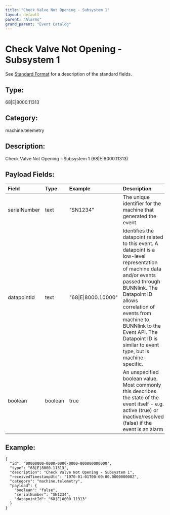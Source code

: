 ```yaml
---
title: "Check Valve Not Opening - Subsystem 1"
layout: default
parent: "Alarms"
grand_parent: "Event Catalog"
---
```


# Check Valve Not Opening - Subsystem 1

See [Standard Format](/event-subscriptions/event-format) for a description of the standard fields.

## Type:

68\|E\|8000.11313

## Category:

machine.telemetry

## Description: 

Check Valve Not Opening - Subsystem 1 (68\|E\|8000.11313)

## Payload Fields:

| Field | Type | Example | Description |
|:------|:-----|:--------|:------------|
| serialNumber | text | "SN1234" | The unique identifier for the machine that generated the event |
| datapointId | text | "68\|E\|8000.10000" | Identifies the datapoint related to this event. A datapoint is a low-level representation of machine data and/or events passed through BUNNlink. The Datapoint ID allows correlation of events from machine to BUNNlink to the Event API. The Datapoint ID is similar to event type, but is machine-specific. |
| boolean | boolean | true | An unspecified boolean value. Most commonly this describes the state of the event itself - e.g. active (true) or inactive/resolved (false) if the event is an alarm |

## Example:

```
{
  "id": "00000000-0000-0000-0000-000000000000",
  "type": "68|E|8000.11313",
  "description": "Check Valve Not Opening - Subsystem 1",
  "receivedTimestampUtc": "1970-01-01T00:00:00.000000000Z",
  "category": "machine.telemetry",
  "payload": {
    "boolean": "false",
    "serialNumber": "SN1234",
    "datapointId": "68|E|8000.11313"
  }
}
```
